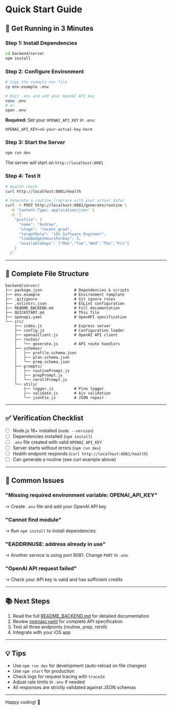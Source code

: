 # Quick Start Guide

## 🚀 Get Running in 3 Minutes

### Step 1: Install Dependencies
```bash
cd backend/server
npm install
```

### Step 2: Configure Environment
```bash
# Copy the example env file
cp env.example .env

# Edit .env and add your OpenAI API key
nano .env
# or
open .env
```

**Required:** Set your `OPENAI_API_KEY` in `.env`:
```env
OPENAI_API_KEY=sk-your-actual-key-here
```

### Step 3: Start the Server
```bash
npm run dev
```

The server will start on `http://localhost:8081`

### Step 4: Test It
```bash
# Health check
curl http://localhost:8081/health

# Generate a routine (replace with your actual data)
curl -X POST http://localhost:8081/generate/routine \
  -H 'Content-Type: application/json' \
  -d '{
    "profile": {
      "name": "Andrew",
      "stage": "recent_grad",
      "targetRole": "iOS Software Engineer",
      "timeBudgetHoursPerDay": 3,
      "availableDays": ["Mon","Tue","Wed","Thu","Fri"]
    }
  }'
```

---

## 📁 Complete File Structure

```
backend/server/
├── package.json              # Dependencies & scripts
├── env.example               # Environment template
├── .gitignore                # Git ignore rules
├── .eslintrc.json            # ESLint configuration
├── README_BACKEND.md         # Full documentation
├── QUICKSTART.md             # This file
├── openapi.yaml              # OpenAPI specification
└── src/
    ├── index.js              # Express server
    ├── config.js             # Configuration loader
    ├── openaiClient.js       # OpenAI API client
    ├── routes/
    │   └── generate.js       # API route handlers
    ├── schemas/
    │   ├── profile.schema.json
    │   ├── plan.schema.json
    │   └── prep.schema.json
    ├── prompts/
    │   ├── routinePrompt.js
    │   ├── prepPrompt.js
    │   └── rerollPrompt.js
    └── utils/
        ├── logger.js         # Pino logger
        ├── validate.js       # Ajv validation
        └── jsonFix.js        # JSON repair
```

---

## ✅ Verification Checklist

- [ ] Node.js 18+ installed (`node --version`)
- [ ] Dependencies installed (`npm install`)
- [ ] `.env` file created with valid `OPENAI_API_KEY`
- [ ] Server starts without errors (`npm run dev`)
- [ ] Health endpoint responds (`curl http://localhost:8081/health`)
- [ ] Can generate a routine (see curl example above)

---

## 🐛 Common Issues

### "Missing required environment variable: OPENAI_API_KEY"
→ Create `.env` file and add your OpenAI API key

### "Cannot find module"
→ Run `npm install` to install dependencies

### "EADDRINUSE: address already in use"
→ Another service is using port 8081. Change `PORT` in `.env`

### "OpenAI API request failed"
→ Check your API key is valid and has sufficient credits

---

## 📚 Next Steps

1. Read the full [README_BACKEND.md](./README_BACKEND.md) for detailed documentation
2. Review [openapi.yaml](./openapi.yaml) for complete API specification
3. Test all three endpoints (routine, prep, reroll)
4. Integrate with your iOS app

---

## 💡 Tips

- Use `npm run dev` for development (auto-reload on file changes)
- Use `npm start` for production
- Check logs for request tracing with `traceId`
- Adjust rate limits in `.env` if needed
- All responses are strictly validated against JSON schemas

---

Happy coding! 🎉

